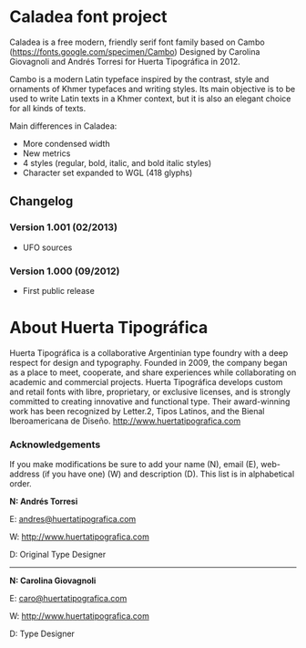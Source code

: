 # Caladea font project

Caladea is a free modern, friendly serif font family based on Cambo (https://fonts.google.com/specimen/Cambo)
Designed by Carolina Giovagnoli and Andrés Torresi for Huerta Tipográfica in 2012.

Cambo is a modern Latin typeface inspired by the contrast, style and ornaments of Khmer typefaces and writing styles. Its main objective is to be used to write Latin texts in a Khmer context, but it is also an elegant choice for all kinds of texts. 

Main differences in Caladea:

- More condensed width
- New metrics
- 4 styles (regular, bold, italic, and bold italic styles)
- Character set expanded to WGL (418 glyphs)


## Changelog

### Version 1.001 (02/2013)

- UFO sources

### Version 1.000 (09/2012)

- First public release 


# About Huerta Tipográfica
Huerta Tipográfica is a collaborative Argentinian type foundry with a deep respect for design and typography. Founded in 2009, the company began as a place to meet, cooperate, and share experiences while collaborating on academic and commercial projects. Huerta Tipográfica develops custom and retail fonts with libre, proprietary, or exclusive licenses, and is strongly committed to creating innovative and functional type. Their award-winning work has been recognized by Letter.2, Tipos Latinos, and the Bienal Iberoamericana de Diseño. http://www.huertatipografica.com


### Acknowledgements

If you make modifications be sure to add your name (N),  email (E), web-address
(if you have one) (W) and  description (D). This list is in alphabetical order.

**N: Andrés Torresi**

E: andres@huertatipografica.com

W: http://www.huertatipografica.com

D: Original Type Designer

---

**N: Carolina Giovagnoli**

E: caro@huertatipografica.com

W: http://www.huertatipografica.com

D: Type Designer



